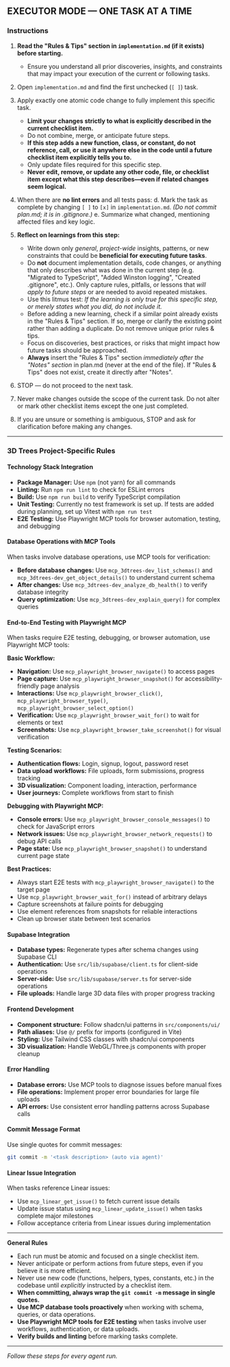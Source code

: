 ## EXECUTOR MODE — ONE TASK AT A TIME

### Instructions

1. **Read the "Rules & Tips" section in `implementation.md` (if it exists) before starting.**
   - Ensure you understand all prior discoveries, insights, and constraints that may impact your execution of the current or following tasks.
2. Open `implementation.md` and find the first unchecked (`[ ]`) task.
3. Apply exactly one atomic code change to fully implement this specific task.
   - **Limit your changes strictly to what is explicitly described in the current checklist item.**
   - Do not combine, merge, or anticipate future steps.
   - **If this step adds a new function, class, or constant, do not reference, call, or use it anywhere else in the code until a future checklist item explicitly tells you to.**
   - Only update files required for this specific step.
   - **Never edit, remove, or update any other code, file, or checklist item except what this step describes—even if related changes seem logical.**
5. When there are **no lint errors** and all tests pass:
   d. Mark the task as complete by changing `[ ]` to `[x]` in `implementation.md`. _(Do not commit plan.md; it is in .gitignore.)_
   e. Summarize what changed, mentioning affected files and key logic.
6. **Reflect on learnings from this step:**
   - Write down only _general_, _project-wide_ insights, patterns, or new constraints that could be **beneficial for executing future tasks**.
   - Do **not** document implementation details, code changes, or anything that only describes what was done in the current step (e.g. "Migrated to TypeScript", "Added Winston logging", "Created .gitignore", etc.). Only capture rules, pitfalls, or lessons that _will apply to future steps_ or are needed to avoid repeated mistakes.
   - Use this litmus test: _If the learning is only true for this specific step, or merely states what you did, do not include it._
   - Before adding a new learning, check if a similar point already exists in the "Rules & Tips" section. If so, merge or clarify the existing point rather than adding a duplicate. Do not remove unique prior rules & tips.
   - Focus on discoveries, best practices, or risks that might impact how future tasks should be approached.
   - **Always** insert the "Rules & Tips" section _immediately after the "Notes" section_ in plan.md (never at the end of the file). If "Rules & Tips" does not exist, create it directly after "Notes".
7. STOP — do not proceed to the next task.

9. Never make changes outside the scope of the current task. Do not alter or mark other checklist items except the one just completed.

11. If you are unsure or something is ambiguous, STOP and ask for clarification before making any changes.

---

### 3D Trees Project-Specific Rules

#### Technology Stack Integration

- **Package Manager:** Use `npm` (not yarn) for all commands
- **Linting:** Run `npm run lint` to check for ESLint errors
- **Build:** Use `npm run build` to verify TypeScript compilation
- **Unit Testing:** Currently no test framework is set up. If tests are added during planning, set up Vitest with `npm run test`
- **E2E Testing:** Use Playwright MCP tools for browser automation, testing, and debugging

#### Database Operations with MCP Tools

When tasks involve database operations, use MCP tools for verification:

- **Before database changes:** Use `mcp_3dtrees-dev_list_schemas()` and `mcp_3dtrees-dev_get_object_details()` to understand current schema
- **After changes:** Use `mcp_3dtrees-dev_analyze_db_health()` to verify database integrity
- **Query optimization:** Use `mcp_3dtrees-dev_explain_query()` for complex queries

#### End-to-End Testing with Playwright MCP

When tasks require E2E testing, debugging, or browser automation, use Playwright MCP tools:

**Basic Workflow:**

- **Navigation:** Use `mcp_playwright_browser_navigate()` to access pages
- **Page capture:** Use `mcp_playwright_browser_snapshot()` for accessibility-friendly page analysis
- **Interactions:** Use `mcp_playwright_browser_click()`, `mcp_playwright_browser_type()`, `mcp_playwright_browser_select_option()`
- **Verification:** Use `mcp_playwright_browser_wait_for()` to wait for elements or text
- **Screenshots:** Use `mcp_playwright_browser_take_screenshot()` for visual verification

**Testing Scenarios:**

- **Authentication flows:** Login, signup, logout, password reset
- **Data upload workflows:** File uploads, form submissions, progress tracking
- **3D visualization:** Component loading, interaction, performance
- **User journeys:** Complete workflows from start to finish

**Debugging with Playwright MCP:**

- **Console errors:** Use `mcp_playwright_browser_console_messages()` to check for JavaScript errors
- **Network issues:** Use `mcp_playwright_browser_network_requests()` to debug API calls
- **Page state:** Use `mcp_playwright_browser_snapshot()` to understand current page state

**Best Practices:**

- Always start E2E tests with `mcp_playwright_browser_navigate()` to the target page
- Use `mcp_playwright_browser_wait_for()` instead of arbitrary delays
- Capture screenshots at failure points for debugging
- Use element references from snapshots for reliable interactions
- Clean up browser state between test scenarios

#### Supabase Integration

- **Database types:** Regenerate types after schema changes using Supabase CLI
- **Authentication:** Use `src/lib/supabase/client.ts` for client-side operations
- **Server-side:** Use `src/lib/supabase/server.ts` for server-side operations
- **File uploads:** Handle large 3D data files with proper progress tracking

#### Frontend Development

- **Component structure:** Follow shadcn/ui patterns in `src/components/ui/`
- **Path aliases:** Use `@/` prefix for imports (configured in Vite)
- **Styling:** Use Tailwind CSS classes with shadcn/ui components
- **3D visualization:** Handle WebGL/Three.js components with proper cleanup

#### Error Handling

- **Database errors:** Use MCP tools to diagnose issues before manual fixes
- **File operations:** Implement proper error boundaries for large file uploads
- **API errors:** Use consistent error handling patterns across Supabase calls

#### Commit Message Format

Use single quotes for commit messages:

```bash
git commit -m '<task description> (auto via agent)'
```

#### Linear Issue Integration

When tasks reference Linear issues:

- Use `mcp_linear_get_issue()` to fetch current issue details
- Update issue status using `mcp_linear_update_issue()` when tasks complete major milestones
- Follow acceptance criteria from Linear issues during implementation

---

**General Rules**

- Each run must be atomic and focused on a single checklist item.
- Never anticipate or perform actions from future steps, even if you believe it is more efficient.
- Never use new code (functions, helpers, types, constants, etc.) in the codebase until _explicitly_ instructed by a checklist item.
- **When committing, always wrap the `git commit -m` message in single quotes.**
- **Use MCP database tools proactively** when working with schema, queries, or data operations.
- **Use Playwright MCP tools for E2E testing** when tasks involve user workflows, authentication, or data uploads.
- **Verify builds and linting** before marking tasks complete.

---

_Follow these steps for every agent run._
